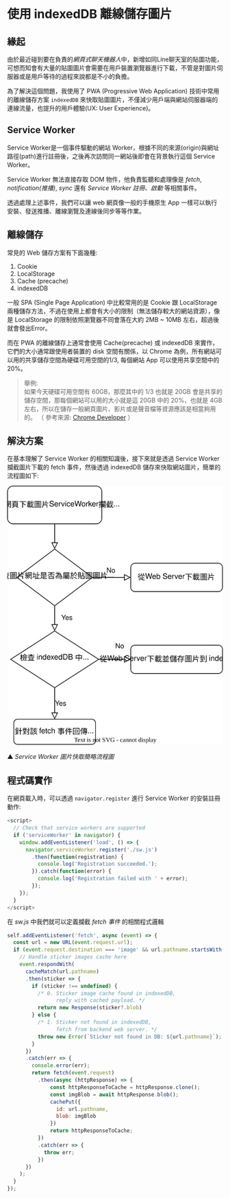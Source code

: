 # 使用 indexedDB 離線儲存圖片

## 緣起
由於最近碰到要在負責的*網頁式聊天機器人*中，新增如同Line聊天室的貼圖功能，可想而知會有大量的貼圖圖片會需要在用戶裝置瀏覽器進行下載，不管是對圖片伺服器或是用戶等待的過程來說都是不小的負擔。

為了解決這個問題，我使用了 PWA (Progressive Web Application) 技術中常用的離線儲存方案 `indexedDB` 來快取貼圖圖片，不僅減少用戶端與網站伺服器端的連線流量，也提升的用戶體驗(UX: User Experience)。

## Service Worker
Service Worker是一個事件驅動的網站 Worker，根據不同的來源(origin)與網址路徑(path)進行註冊後，之後再次訪問同一網站後即會在背景執行這個 Service Worker。

Service Worker 無法直接存取 DOM 物件，他負責監聽和處理像是 *fetch*, *notification(推播)*, *sync* 還有 *Service Worker 註冊、啟動* 等相關事件。

透過處理上述事件，我們可以讓 web 網頁像一般的手機原生 App 一樣可以執行安裝、發送推播、離線瀏覽及連線後同步等等作業。

## 離線儲存
常見的 Ｗeb 儲存方案有下面幾種:
1. Cookie
2. LocalStorage
3. Cache (precache)
4. indexedDB

一般 SPA (Single Page Application) 中比較常用的是 Cookie 跟 LocalStorage 兩種儲存方法，不過在使用上都會有大小的限制（無法儲存較大的網站資源），像是 LocalStorage 的限制依照瀏覽器不同會落在大約 2MB ~ 10MB 左右，超過後就會發出Error。

而在 PWA 的離線儲存上通常會使用 Cache(precache) 或 indexedDB 來實作，它們的大小通常跟使用者裝置的 disk 空間有關係，以 Chrome 為例，所有網站可以用的共享儲存空間為硬碟可用空間的1/3, 每個網站 App 可以使用共享空間中的 20%。

> 舉例:<br>
> 如果今天硬碟可用空間有 60GB，那麼其中的 1/3 也就是 20GB 會是共享的儲存空間，那每個網站可以用的大小就是這 20GB 中的 20%，也就是 4GB 左右，所以在儲存一般網頁圖片、影片或是聲音檔等資源應該是相當夠用的。
> （ 參考來源: [Chrome Developer](https://developer.chrome.com/docs/apps/offline_storage/#temporary) ）

## 解決方案

在基本理解了 Service Worker 的相關知識後，接下來就是透過 Service Ｗorker 攔截圖片下載的 fetch 事件，然後透過 indexedDB 儲存來快取網站圖片，簡單的流程圖如下:

![圖片快取流程圖](demo/indexedDB.svg)

▲ <i>Service Worker 圖片快取簡略流程圖</i>

## 程式碼實作
在網頁載入時，可以透過 `navigator.register` 進行 Service Worker 的安裝註冊動作:

```javascript
<script>
  // Check that service workers are supported
  if ('serviceWorker' in navigator) {
    window.addEventListener('load', () => {
      navigator.serviceWorker.register('./sw.js')
        .then(function(registration) {
          console.log('Registration succeeded.');
        }).catch(function(error) {
          console.log('Registration failed with ' + error);
        });
    });
  }
</script>
```

在 *sw.js* 中我們就可以定義攔截 *fetch 事件* 的相關程式邏輯
```javascript
self.addEventListener('fetch', async (event) => {
  const url = new URL(event.request.url);
  if (event.request.destination === 'image' && url.pathname.startsWith('/sticker/')) {
    // Handle sticker images cache here
    event.respondWith(
      cacheMatch(url.pathname)
      .then(sticker => {
        if (sticker !== undefined) {
          /* 0. Sticker image cache found in indexedDB,
                reply with cached payload. */
          return new Response(sticker?.blob)
        } else {
          /* 1. Sticker not found in indexedDB,
                fetch from backend web server. */
          throw new Error(`Sticker not found in DB: ${url.pathname}`);
        }
      })
      .catch(err => {
        console.error(err);
        return fetch(event.request)
          .then(async (httpResponse) => {
              const httpResponseToCache = httpResponse.clone();
              const imgBlob = await httpResponse.blob();
              cachePut({
                id: url.pathname,
                blob: imgBlob
              })
              return httpResponseToCache;
          })
          .catch(err => {
            throw err;
          })
      })
    );
  }
});
```

